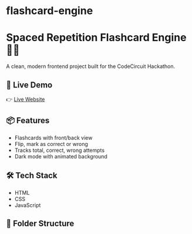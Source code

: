 # flashcard-engine

# Spaced Repetition Flashcard Engine 🔁🧠

A clean, modern frontend project built for the CodeCircuit Hackathon.

## 🚀 Live Demo

👉 [Live Website](https://your-netlify-url.netlify.app)

## 📦 Features

- Flashcards with front/back view
- Flip, mark as correct or wrong
- Tracks total, correct, wrong attempts
- Dark mode with animated background

## 🛠️ Tech Stack

- HTML
- CSS
- JavaScript

## 📂 Folder Structure

